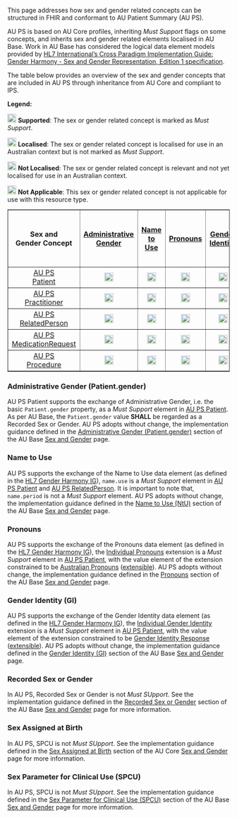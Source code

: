 This page addresses how sex and gender related concepts can be structured in FHIR and conformant to AU Patient Summary (AU PS).

AU PS is based on AU Core profiles, inheriting *Must Support* flags on some concepts, and inherits sex and gender related elements localised in AU Base. Work in AU Base has considered the logical data element models provided by [HL7 International’s Cross Paradigm Implementation Guide: Gender Harmony - Sex and Gender Representation, Edition 1 specification](https://hl7.org/xprod/ig/uv/gender-harmony/informative1/).

The table below provides an overview of the sex and gender concepts that are included in AU PS through inheritance from AU Core and compliant to IPS.

**Legend:**

<img src="green_checkmark.png" width="20"/> **Supported**: The sex or gender related concept is marked as *Must Support*.

<img src="orange_checkmark.png" width="20"/> **Localised**: The sex or gender related concept is localised for use in an Australian context but is not marked as *Must Support*.

<img src="blue_checkmark.png" width="20"/> **Not Localised**: The sex or gender related concept is relevant and not yet localised for use in an Australian context.

<img src="minus_symbol.png" width="20"/> **Not Applicable**: This sex or gender related concept is not applicable for use with this resource type.


<table border="1" style="width: 100%; margin: auto; border-collapse: collapse;">
    <thead>
        <tr>
            <th style="width: 12%; text-align: center; vertical-align: middle;">
                Sex and<br/>Gender Concept
            </th>
            <th style="width: 12%; text-align: center; vertical-align: middle;">
                <a href="sex-and-gender.html#administrative-gender-patientgender">Administrative Gender</a>
            </th>
            <th style="width: 12%; text-align: center; vertical-align: middle;">
                <a href="sex-and-gender.html#name-to-use-ntu">Name to Use</a>
            </th>
            <th style="width: 12%; text-align: center; vertical-align: middle;">
                <a href="sex-and-gender.html#pronouns">Pronouns</a>
            </th>
            <th style="width: 12%; text-align: center; vertical-align: middle;">
                <a href="sex-and-gender.html#gender-identity-gi">Gender Identity</a>
            </th>
            <th style="width: 12%; text-align: center; vertical-align: middle;">
                <a href="sex-and-gender.html#recorded-sex-or-gender">
                    Recorded Sex <br/>or Gender
                </a>
            </th>
            <th style="width: 12%; text-align: center; vertical-align: middle;">
                <a href="sex-and-gender.html#sex-assigned-at-birth">
                    Sex Assigned <br/>at Birth
                </a>
            </th>
            <th style="width: 12%; text-align: center; vertical-align: middle;">
                <a href="sex-and-gender.html#sex-parameter-for-clinical-use-spcu">
                    Sex Parameter<br/>for Clinical Use<br/>(SPCU)
                </a>
            </th>
        </tr>
    </thead>
    <tbody>
        <tr>
            <td style=" text-align: center; vertical-align: middle;">
                <a href="StructureDefinition-au-ps-patient.html">AU PS<br/>Patient</a>
            </td>
            <td style=" text-align: center; vertical-align: middle;">
                <img src="green_checkmark.png" width="20"/>
            </td>
            <td style=" text-align: center; vertical-align: middle;">
                <img src="green_checkmark.png" width="20"/>
            </td>
            <td style=" text-align: center; vertical-align: middle;">
                <img src="green_checkmark.png" width="20"/>
            </td>
            <td style=" text-align: center; vertical-align: middle;">
                <img src="green_checkmark.png" width="20"/>
            </td>
            <td style=" text-align: center; vertical-align: middle;">
                <img src="orange_checkmark.png" width="20"/>
            </td>
            <td style=" text-align: center; vertical-align: middle;">
                <img src="orange_checkmark.png" width="20"/>
            </td>
            <td style=" text-align: center; vertical-align: middle;">
                <img src="orange_checkmark.png" width="20"/>
            </td>
        </tr>
        <tr>
            <td style=" text-align: center; vertical-align: middle;">
                <a href="StructureDefinition-au-ps-practitioner.html">AU PS <br/>Practitioner</a>
            </td>
            <td style=" text-align: center; vertical-align: middle;">
                <img src="blue_checkmark.png" width="20"/>
            </td>
            <td style=" text-align: center; vertical-align: middle;">
                <img src="orange_checkmark.png" width="20"/>
            </td>
            <td style=" text-align: center; vertical-align: middle;">
                <img src="orange_checkmark.png" width="20"/>
            </td>
            <td style=" text-align: center; vertical-align: middle;">
                <img src="orange_checkmark.png" width="20"/>
            </td>
            <td style=" text-align: center; vertical-align: middle;">
                <img src="orange_checkmark.png" width="20"/>
            </td>
            <td style=" text-align: center; vertical-align: middle;">
                <img src="orange_checkmark.png" width="20"/>
            </td>
            <td style=" text-align: center; vertical-align: middle;">
                <img src="minus_symbol.png" width="20"/>
            </td>
        </tr>
        <tr>
            <td style=" text-align: center; vertical-align: middle;">
                <a href="StructureDefinition-au-ps-relatedperson.html">AU PS<br/> RelatedPerson</a>
            </td>
            <td style=" text-align: center; vertical-align: middle;">
                <img src="blue_checkmark.png" width="20"/>
            </td>
            <td style=" text-align: center; vertical-align: middle;">
                <img src="green_checkmark.png" width="20"/>
            </td>
            <td style=" text-align: center; vertical-align: middle;">
                <img src="orange_checkmark.png" width="20"/>
            </td>
            <td style=" text-align: center; vertical-align: middle;">
                <img src="orange_checkmark.png" width="20"/>
            </td>
            <td style=" text-align: center; vertical-align: middle;">
                <img src="orange_checkmark.png" width="20"/>
            </td>
            <td style=" text-align: center; vertical-align: middle;">
                <img src="orange_checkmark.png" width="20"/>
            </td>
            <td style=" text-align: center; vertical-align: middle;">
                <img src="minus_symbol.png" width="20"/>
            </td>
        </tr>
        <tr>
            <td style=" text-align: center; vertical-align: middle;">
                <a href="StructureDefinition-au-ps-medicationrequest.html">AU PS <br/>MedicationRequest</a>
            </td>
            <td style=" text-align: center; vertical-align: middle;">
                <img src="minus_symbol.png" width="20"/>
            </td>
            <td style=" text-align: center; vertical-align: middle;">
                <img src="minus_symbol.png" width="20"/>
            </td>
            <td style=" text-align: center; vertical-align: middle;">
                <img src="minus_symbol.png" width="20"/>
            </td>
            <td style=" text-align: center; vertical-align: middle;">
                <img src="minus_symbol.png" width="20"/>
            </td>
            <td style=" text-align: center; vertical-align: middle;">
                <img src="minus_symbol.png" width="20"/>
            </td>
            <td style=" text-align: center; vertical-align: middle;">
                <img src="minus_symbol.png" width="20"/>
            </td>
            <td style=" text-align: center; vertical-align: middle;">
                <img src="orange_checkmark.png" width="20"/>
            </td>
        </tr>
        <tr>
            <td style=" text-align: center; vertical-align: middle;">
                <a href="StructureDefinition-au-ps-procedure.html">AU PS <br/>Procedure</a>
            </td>
            <td style=" text-align: center; vertical-align: middle;">
                <img src="minus_symbol.png" width="20"/>
            </td>
            <td style=" text-align: center; vertical-align: middle;">
                <img src="minus_symbol.png" width="20"/>
            </td>
            <td style=" text-align: center; vertical-align: middle;">
                <img src="minus_symbol.png" width="20"/>
            </td>
            <td style=" text-align: center; vertical-align: middle;">
                <img src="minus_symbol.png" width="20"/>
            </td>
            <td style=" text-align: center; vertical-align: middle;">
                <img src="minus_symbol.png" width="20"/>
            </td>
            <td style=" text-align: center; vertical-align: middle;">
                <img src="minus_symbol.png" width="20"/>
            </td>
            <td style=" text-align: center; vertical-align: middle;">
                <img src="orange_checkmark.png" width="20"/>
            </td>
        </tr>
    </tbody>
</table>

### Administrative Gender (Patient.gender)
AU PS Patient supports the exchange of Administrative Gender, i.e. the basic `Patient.gender` property, as a *Must Support* element in [AU PS Patient](StructureDefinition-au-ps-patient.html). As per AU Base, the `Patient.gender` value **SHALL** be regarded as a Recorded Sex or Gender. AU PS adopts without change, the implementation guidance defined in the [Administrative Gender (Patient.gender)](https://build.fhir.org/ig/hl7au/au-fhir-base/sexgender.html#administrative-gender-patientgender) section of the AU Base [Sex and Gender](https://build.fhir.org/ig/hl7au/au-fhir-base/sexgender.html) page.

### Name to Use
AU PS supports the exchange of the Name to Use data element (as defined in the [HL7 Gender Harmony IG](https://hl7.org/xprod/ig/uv/gender-harmony/informative1/)), `name.use` is a *Must Support* element in [AU PS Patient](StructureDefinition-au-ps-patient.html) and [AU PS RelatedPerson](StructureDefinition-au-ps-relatedperson.html). It is important to note that, `name.period` is not a *Must Support* element. AU PS adopts without change, the implementation guidance defined in the [Name to Use (NtU)](https://build.fhir.org/ig/hl7au/au-fhir-base/sexgender.html#name-to-use-ntu) section of the AU Base [Sex and Gender](https://build.fhir.org/ig/hl7au/au-fhir-base/sexgender.html) page.

### Pronouns​
AU PS supports the exchange of the Pronouns data element (as defined in the [HL7 Gender Harmony IG](https://hl7.org/xprod/ig/uv/gender-harmony/informative1/)), the [Individual Pronouns](http://hl7.org/fhir/StructureDefinition/individual-pronouns) extension is a *Must Support* element in [AU PS Patient](StructureDefinition-au-ps-patient.html), with the value element of the extension constrained to be [Australian Pronouns](https://www.healthterminologies.gov.au/integration/R4/fhir/ValueSet/australian-pronouns-1) ([extensible](http://hl7.org/fhir/R4/terminologies.html#extensible)). AU PS adopts without change, the implementation guidance defined in the [Pronouns](https://build.fhir.org/ig/hl7au/au-fhir-base/sexgender.html#pronouns) section of the AU Base [Sex and Gender](https://build.fhir.org/ig/hl7au/au-fhir-base/sexgender.html) page.

### Gender Identity (GI)
AU PS supports the exchange of the Gender Identity data element (as defined in the [HL7 Gender Harmony IG](https://hl7.org/xprod/ig/uv/gender-harmony/informative1/)), the [Individual Gender Identity](http://hl7.org/fhir/StructureDefinition/individual-genderIdentity) extension is a *Must Support* element in [AU PS Patient](StructureDefinition-au-ps-patient.html), with the value element of the extension constrained to be [Gender Identity Response](https://healthterminologies.gov.au/fhir/ValueSet/gender-identity-response-1) ([extensible](http://hl7.org/fhir/R4/terminologies.html#extensible)). AU PS adopts without change, the implementation guidance defined in the [Gender Identity (GI)](https://build.fhir.org/ig/hl7au/au-fhir-base/sexgender.html#gender-identity-gi) section of the AU Base [Sex and Gender](https://build.fhir.org/ig/hl7au/au-fhir-base/sexgender.html) page.

### Recorded Sex or Gender
In AU PS, Recorded Sex or Gender is not *Must SUpport*. See the implementation guidance defined in the [Recorded Sex or Gender](https://build.fhir.org/ig/hl7au/au-fhir-base/sexgender.html#recorded-sex-or-gender) section of the AU Base [Sex and Gender](https://build.fhir.org/ig/hl7au/au-fhir-base/sexgender.html) page for more information.

### Sex Assigned at Birth
In AU PS, SPCU is not *Must SUpport*. See the implementation guidance defined in the [Sex Assigned at Birth](https://build.fhir.org/ig/hl7au/au-fhir-core/sexgender.html#sex-assigned-at-birth) section of the AU Core [Sex and Gender](https://build.fhir.org/ig/hl7au/au-fhir-core/sexgender.html) page for more information.

### Sex Parameter for Clinical Use (SPCU)
In AU PS, SPCU is not *Must SUpport*. See the implementation guidance defined in the [Sex Parameter for Clinical Use (SPCU)](https://build.fhir.org/ig/hl7au/au-fhir-base/sexgender.html#sex-parameter-for-clinical-use-spcu) section of the AU Base [Sex and Gender](https://build.fhir.org/ig/hl7au/au-fhir-base/sexgender.html) page for more information.
